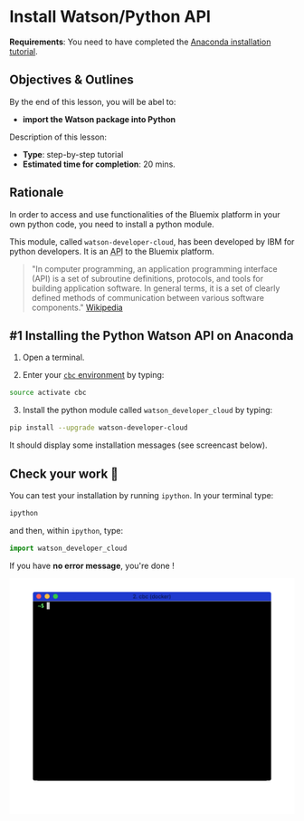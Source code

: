 # Install Watson/Python API

**Requirements**: You need to have completed the [Anaconda installation tutorial](anaconda_install.md).

## Objectives & Outlines

By the end of this lesson, you will be abel to:
- **import the Watson package into Python**

Description of this lesson:
- **Type**: step-by-step tutorial
- **Estimated time for completion**: 20 mins.

## Rationale

In order to access and use functionalities of the Bluemix platform in your own python code, you need to install a python module.

This module, called `watson-developer-cloud`, has been developed by IBM for python developers. It is an <abbr title="Application Programming Interface">API</abbr> to the Bluemix platform.

> "In computer programming, an application programming interface (API) is a set of subroutine definitions, protocols, and tools for building application software. In general terms, it is a set of clearly defined methods of communication between various software components." [Wikipedia](https://en.wikipedia.org/wiki/Application_programming_interface)


## \#1 Installing the Python Watson API on Anaconda

1. Open a terminal.

2. Enter your [`cbc` environment](anaconda_install.md) by typing:

  ```bash
  source activate cbc
  ```

3. Install the python module called `watson_developer_cloud` by typing:

  ```bash
  pip install --upgrade watson-developer-cloud
  ```

  It should display some installation messages (see screencast below).

## Check your work 💪

You can test your installation by running `ipython`. In your terminal type:

  ```bash
  ipython
  ```

  and then, within `ipython`, type:
  ```python
  import watson_developer_cloud
  ```

  If you have **no error message**, you're done !

  ![watson install and module import](img/watson-pip.gif)
